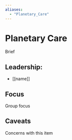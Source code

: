 ```yaml
---
aliases:
  - "Planetary_Care"
---
```

# Planetary Care

Brief

## Leadership:

- [[name]]

## Focus

Group focus

## Caveats 

Concerns with this item